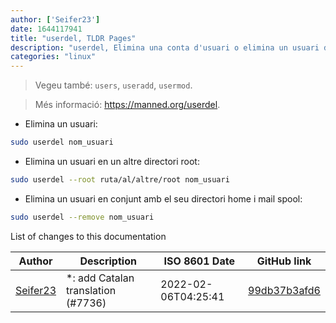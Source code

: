 ```yaml
---
author: ['Seifer23']
date: 1644117941
title: "userdel, TLDR Pages"
description: "userdel, Elimina una conta d'usuari o elimina un usuari d'un grup."
categories: "linux"
---
```

> Vegeu també: `users`, `useradd`, `usermod`.

> Més informació: <https://manned.org/userdel>.

- Elimina un usuari:

```bash
sudo userdel nom_usuari
```

- Elimina un usuari en un altre directori root:

```bash
sudo userdel --root ruta/al/altre/root nom_usuari
```

- Elimina un usuari en conjunt amb el seu directori home i mail spool:

```bash
sudo userdel --remove nom_usuari
```
List of changes to this documentation


Author | Description | ISO 8601 Date | GitHub link
------|-----|-----|-----
[Seifer23](mailto:48915360+Seifer23@users.noreply.github.com) | *: add Catalan translation (#7736) | 2022-02-06T04:25:41 | [99db37b3afd6](https://github.com/tldr-pages/tldr/commit/99db37b3afd6dba836a6d94e4688601fdb3bac98)

